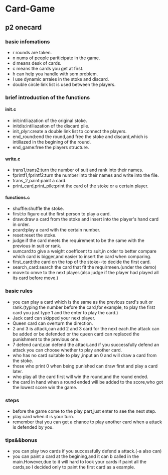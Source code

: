 # Card-Game
## p2 onecard
### basic infomations
- r rounds are taken.
- n nums of people pariticipate in the game.
- d means desk of cards.
- c means the cards you get at first.
- h can help you handle with som problem.
- I use dynamic arraies in the stoke and discard.
- double circle link list is used between the players.
### brief introduction of the functions
#### init.c
- init:intiliazation of the original stoke.
- initdis:intiliazation of the discard pile.
- init_plyr:create a double link list to connect the players.
- end_round:end the round,and free the stoke and discard,which is intiliazed in the begining of the round.
- end_game:free the players structure.
#### write.c
- trans1,trans2:turn the number of suit and rank into their names.
- fprintf1,fprintf2:turn the number into their names and write into the file.
- trans_2,paint:paint a card.
- print_card,print_pile:print the card of the stoke or a certain player.
#### functions.c
- shuffle:shuffle the stoke.
- first:to figure out the first person to play a card.
- draw:draw a card from the stoke and insert into the player's hand card in order.
- pcard:play a card with the certain number.
- reset:reset the stoke.
- judge:if the card meets the requirement to be the same with the previous in suit or rank.
- sumcard:to give a weight coefficent to suit,in order to better compare which card is bigger,and easier to insert the card when comparing.
- first_card:the card on the top of the stoke--to decide the first card.
- search_card:search the card that fit the requirmeen.(under the demo)
- move:to omve to the next player.(also judge if the player had played all its card before move.)
### basic rules
- you can play a card which is the same as the previous card's suit or rank.(typing the number before the card,for example, to play the first card you just type 1 and the enter to play the card.)
- Jack card can skipped your next player.
- Queen card can overturn the direction.
- 2 and 3 is attack,can add 2 and 3 card for the next each.the attack can be added or be defended or the queen card can replaced the punishment to the previous one.
- 7 defend card,can defend the attack.and if you successfully defend an attack you can choose whether to play another card.
- who has no card suitable to play ,input an 0 and will draw a card from the stoke.
- those who print 0 when being punished can draw first and play a card later.
- who play all the card first will win the round,and the round ended.
- the card in hand when a round ended will be added to the score,who got the lowest score win the game. 
### steps
- before the game come to the play part,just enter to see the next step.
- play card when it is your turn.
- remember that you can get a chance to play another card when a attack is defended by you. 
### tips&&bonus
- you can play two cards if you successfully defend a attack.(-a also can)
- you can paint a card at the begining,and it can b called in the main.However,due to it will hard to look your cards if paint all the cards,so I decided only to paint the first card as a example.
